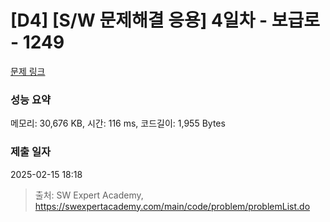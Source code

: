 # [D4] [S/W 문제해결 응용] 4일차 - 보급로 - 1249 

[문제 링크](https://swexpertacademy.com/main/code/problem/problemDetail.do?contestProbId=AV15QRX6APsCFAYD) 

### 성능 요약

메모리: 30,676 KB, 시간: 116 ms, 코드길이: 1,955 Bytes

### 제출 일자

2025-02-15 18:18



> 출처: SW Expert Academy, https://swexpertacademy.com/main/code/problem/problemList.do
